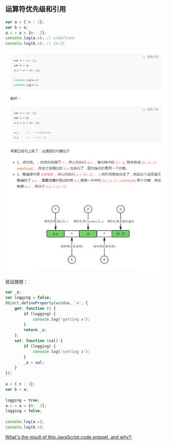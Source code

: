 ## 运算符优先级和引用

```js
var a = { n : 1};    
var b = a;    
a.x = a = {n:  2};    
console.log(a.x); // undefined
console.log(b.x); // {n:2}
```

![aobj](/assets/a.x=a=obj.png)

验证猜想：

```js
var _a;
var logging = false;
Object.defineProperty(window, 'a', { 
    get: function () {
        if (logging) {
            console.log('getting a'); 
        }
        return _a; 
    }, 
    set: function (val) { 
        if (logging) {
            console.log('setting a');
        }
        _a = val; 
    }
});

a = { n : 1};    
var b = a;

logging = true;
a.x = a = {n:  2};
logging = false;

console.log(a.x);
console.log(b.x);
```

[What's the result of this JavaScript code snippet, and why?](https://stackoverflow.com/questions/49000564/whats-the-result-of-this-javascript-code-snippet-and-why);